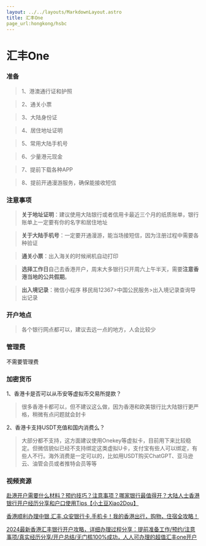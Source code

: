 ```yaml
---
layout: ../../layouts/MarkdownLayout.astro
title: 汇丰One
page_url:hongkong/hsbc
---
```


# 汇丰One

### 准备

> 1、港澳通行证和护照

> 2、通关小票

> 3、大陆身份证

> 4、居住地址证明

> 5、常用大陆手机号

> 6、少量港元现金

> 7、提前下载各种APP

> 8、提前开通漫游服务，确保能接收短信

### 注意事项

> **关于地址证明**：建议使用大陆银行或者信用卡最近三个月的纸质账单，银行账单上一定要有你的名字和居住地址

> **关于大陆手机号**：一定要开通漫游，能当场接短信，因为注册过程中需要各种验证

> **通关小票**：出入海关的时候闸机自动打印

> **选择工作日**自己去香港开户，周末大多银行只开周六上午半天，需要**注意香港当地的公共假期**。

> **出入境记录**：微信小程序 移民局12367>中国公民服务>出入境记录查询导出记录

### 开户地点

> 各个银行网点都可以，建议去远一点的地方，人会比较少

### 管理费

不需要管理费

### 加密货币

1、香港卡是否可以从币安等虚拟币交易所提款？

> 很多香港卡都可以，但不建议这么做，因为香港和欧美银行比大陆银行更严格，稍微有点问题就会封卡

2、香港卡支持USDT充值和国内消费么？

> 大部分都不支持，这方面建议使用Onekey等虚拟卡，目前用下来比较稳定。但微信貌似已经不支持绑定这类虚拟U卡，支付宝有些人可以绑定，有些人不行。海外消费是一定可以的，比如用USDT购买ChatGPT、亚马逊云、油管会员或者推特会员等等

### 视频资源

[赴港开户需要什么材料？预约技巧？注意事项？哪家银行最值得开？大陆人士香港银行开户经历分享和户口使用Tips【小土豆Xiao2Dou】](https://www.youtube.com/watch?v=7q3lk5aNyNo)

[香港顺利办理中银,汇丰,众安银行卡,手机卡！我的香港出行，购物，住宿全攻略！](https://www.youtube.com/watch?v=ngMoOt0-bGY)

[2024最新香港汇丰银行开户攻略，详细办理过程分享：提前准备工作/预约/注意事项/真实经历分享/开户总结/无门槛100%成功，人人可办理的超值汇丰one开户](https://www.youtube.com/watch?v=wy19enRYFYs)
